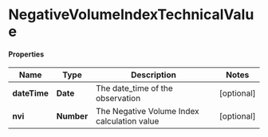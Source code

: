 # NegativeVolumeIndexTechnicalValue

#### Properties
Name | Type | Description | Notes
------------ | ------------- | ------------- | -------------
**dateTime** | **Date** | The date_time of the observation | [optional] 
**nvi** | **Number** | The Negative Volume Index calculation value | [optional] 



